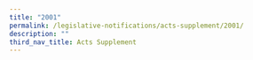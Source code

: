 ```yaml
---
title: "2001"
permalink: /legislative-notifications/acts-supplement/2001/
description: ""
third_nav_title: Acts Supplement
---
```

